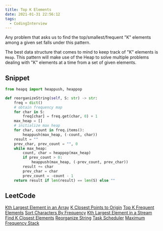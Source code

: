 ```yaml
---
title: Top K Elements
date: 2021-01-31 22:56:12
tags:
  - CodingInterview
---
```

Any problem that asks us to find the top/smallest/frequent "K" elements among a given set falls under this pattern.

The best data structure that comes to mind to keep track of "K" elements is `Heap`. This pattern will make use of the Heap to solve multiple problems dealing with "K" elements at a time from a set of given elements.

## Snippet
```python
from heapq import heappush, heappop

def reorganizeString(self, S: str) -> str:
    freq = dict()
    # obtain frequency map
    for char in S:
        freq[char] = freq.get(char, 0) + 1
    max_heap = []
    # initialize max heap
    for char, count in freq.items():
        heappush(max_heap, (-count, char))
    result = ""
    prev_char, prev_count = "", 0
    while max_heap:
        count, char = heappop(max_heap)
        if prev_count > 0:
            heappush(max_heap, (-prev_count, prev_char))
        result += char
        prev_char = char
        prev_count = -count - 1
    return result if len(result) == len(S) else ""
```

## LeetCode
[Kth Largest Element in an Array](https://leetcode.com/problems/kth-largest-element-in-an-array/)
[K Closest Points to Origin](https://leetcode.com/problems/k-closest-points-to-origin/)
[Top K Frequent Elements](https://leetcode.com/problems/top-k-frequent-elements/)
[Sort Characters By Frequency](https://leetcode.com/problems/sort-characters-by-frequency/)
[Kth Largest Element in a Stream](https://leetcode.com/problems/kth-largest-element-in-a-stream/)
[Find K Closest Elements](https://leetcode.com/problems/find-k-closest-elements/)
[Reorganize String](https://leetcode.com/problems/reorganize-string/)
[Task Scheduler](https://leetcode.com/problems/task-scheduler/)
[Maximum Frequency Stack](https://leetcode.com/problems/maximum-frequency-stack/)
